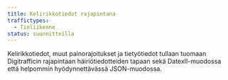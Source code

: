 ```yaml
---
title: Kelirikkotiedot rajapintana
traffictypes:
  - Tieliikenne
status: suunnitteilla
---
```


Kelirikkotiedot, muut painorajoitukset ja tietyötiedot tullaan tuomaan Digitrafficin rajapintaan häiriötiedotteiden tapaan sekä DatexII-muodossa että helpommin hyödynnettävässä JSON-muodossa.
